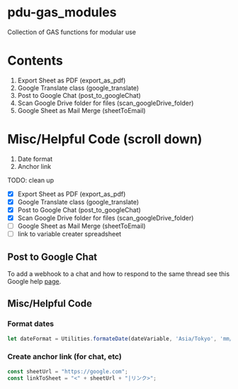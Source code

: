 # pdu-gas_modules
Collection of GAS functions for modular use
# Contents
1. Export Sheet as PDF (export_as_pdf)
2. Google Translate class (google_translate)
3. Post to Google Chat (post_to_googleChat)
4. Scan Google Drive folder for files (scan_googleDrive_folder)
5. Google Sheet as Mail Merge (sheetToEmail)

# Misc/Helpful Code (scroll down)
1. Date format
2. Anchor link

TODO: clean up

- [x] Export Sheet as PDF (export_as_pdf)
- [x] Google Translate class (google_translate)
- [x] Post to Google Chat (post_to_googleChat)
- [x] Scan Google Drive folder for files (scan_googleDrive_folder)
- [ ] Google Sheet as Mail Merge (sheetToEmail)
- [ ] link to variable creater spreadsheet

## Post to Google Chat
To add a webhook to a chat and how to respond to the same thread
see this Google help [page](https://developers.google.com/chat/how-tos/webhooks#apps-script).

## Misc/Helpful Code
### Format dates
```js
let dateFormat = Utilities.formateDate(dateVariable, 'Asia/Tokyo', 'mm/dd/yy');
```
### Create anchor link (for chat, etc)
```js
const sheetUrl = "https://google.com";
const linkToSheet = "<" + sheetUrl + "|リンク>";
```